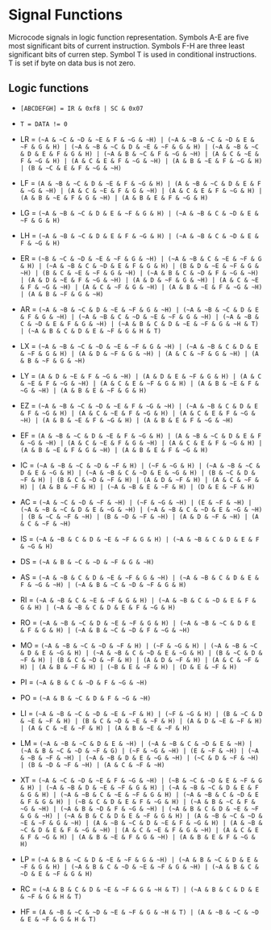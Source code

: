 # Signal Functions

Microcode signals in logic function representation.
Symbols A-E are five most significant bits of current instruction.
Symbols F-H are three least significant bits of curren step.
Symbol T is used in conditional instructions. T is set if byte on data bus is not zero.

## Logic functions

- `[ABCDEFGH] = IR & 0xf8 | SC & 0x07`
- `T = DATA != 0`

- LR = `(~A & ~C & ~D & ~E & F & ~G & ~H) | (~A & ~B & ~C & ~D & E & ~F & G & H) | (~A & ~B & ~C & D & ~E & ~F & G & H) | (~A & ~B & ~C & D & E & F & G & H) | (~A & B & ~C & F & ~G & ~H) | (A & C & ~E & F & ~G & H) | (A & C & E & F & ~G & ~H) | (A & B & ~E & F & ~G & H) | (B & ~C & E & F & ~G & ~H)`
- LF = `(A & ~B & ~C & D & ~E & F & ~G & H) | (A & ~B & ~C & D & E & F & ~G & ~H) | (A & C & ~E & F & G & ~H) | (A & C & E & F & ~G & H) | (A & B & ~E & F & G & ~H) | (A & B & E & F & ~G & H)`
- LG = `(~A & ~B & ~C & D & E & ~F & G & H) | (~A & ~B & C & ~D & E & ~F & G & H)`
- LH = `(~A & ~B & ~C & D & E & F & ~G & H) | (~A & ~B & C & ~D & E & F & ~G & H)`
- ER = `(~B & ~C & ~D & ~E & ~F & G & ~H) | (~A & ~B & C & ~E & ~F & G & H) | (~A & ~B & C & ~D & E & F & G & H) | (B & D & ~E & ~F & G & ~H) | (B & C & ~E & ~F & G & ~H) | (~A & B & C & ~D & F & ~G & ~H) | (A & D & ~E & F & ~G & ~H) | (A & D & ~F & G & ~H) | (A & C & ~E & F & ~G & ~H) | (A & C & ~F & G & ~H) | (A & B & ~E & F & ~G & ~H) | (A & B & ~F & G & ~H)`
- AR = `(~A & ~B & ~C & D & ~E & ~F & G & ~H) | (~A & ~B & ~C & D & E & F & G & ~H) | (~A & ~B & C & ~D & ~E & ~F & G & ~H) | (~A & ~B & C & ~D & E & F & G & ~H) | (~A & B & C & D & ~E & ~F & G & ~H & T) | (~A & B & C & D & E & ~F & G & H & T)`
- LX = `(~A & ~B & ~C & ~D & ~E & ~F & G & ~H) | (~A & ~B & C & D & E & ~F & G & H) | (A & D & ~F & G & ~H) | (A & C & ~F & G & ~H) | (A & B & ~F & G & ~H)`
- LY = `(A & D & ~E & F & ~G & ~H) | (A & D & E & ~F & G & H) | (A & C & ~E & F & ~G & ~H) | (A & C & E & ~F & G & H) | (A & B & ~E & F & ~G & ~H) | (A & B & E & ~F & G & H)`
- EZ = `(~A & ~B & ~C & ~D & ~E & F & ~G & ~H) | (~A & ~B & C & D & E & F & ~G & H) | (A & C & ~E & F & ~G & H) | (A & C & E & F & ~G & ~H) | (A & B & ~E & F & ~G & H) | (A & B & E & F & ~G & ~H)`
- EF = `(A & ~B & ~C & D & ~E & F & ~G & H) | (A & ~B & ~C & D & E & F & ~G & ~H) | (A & C & ~E & F & G & ~H) | (A & C & E & F & ~G & H) | (A & B & ~E & F & G & ~H) | (A & B & E & F & ~G & H)`
- IC = `(~A & ~B & ~C & ~D & ~F & H) | (~F & ~G & H) | (~A & ~B & ~C & D & E & ~G & H) | (~A & ~B & C & ~D & E & ~G & H) | (B & ~C & D & ~F & H) | (B & C & ~D & ~F & H) | (A & D & ~F & H) | (A & C & ~F & H) | (A & B & ~F & H) | (~A & ~B & E & ~F & H) | (D & E & ~F & H)`
- AC = `(~A & ~C & ~D & ~F & ~H) | (~F & ~G & ~H) | (E & ~F & ~H) | (~A & ~B & ~C & D & E & ~G & ~H) | (~A & ~B & C & ~D & E & ~G & ~H) | (B & ~C & ~F & ~H) | (B & ~D & ~F & ~H) | (A & D & ~F & ~H) | (A & C & ~F & ~H)`
- IS = `(~A & ~B & C & D & ~E & ~F & G & H) | (~A & ~B & C & D & E & F & ~G & H)`
- DS = `(~A & B & ~C & ~D & ~F & G & ~H)`
- AS = `(~A & ~B & C & D & ~E & ~F & G & ~H) | (~A & ~B & C & D & E & F & ~G & ~H) | (~A & B & ~C & ~D & ~F & G & H)`
- RI = `(~A & ~B & C & ~E & ~F & G & H) | (~A & ~B & C & ~D & E & F & G & H) | (~A & ~B & C & D & E & F & ~G & H)`
- RO = `(~A & ~B & ~C & D & ~E & ~F & G & H) | (~A & ~B & ~C & D & E & F & G & H) | (~A & B & ~C & ~D & F & ~G & ~H)`
- MO = `(~A & ~B & ~C & ~D & ~F & H) | (~F & ~G & H) | (~A & ~B & ~C & D & E & ~G & H) | (~A & ~B & C & ~D & E & ~G & H) | (B & ~C & D & ~F & H) | (B & C & ~D & ~F & H) | (A & D & ~F & H) | (A & C & ~F & H) | (A & B & ~F & H) | (~B & E & ~F & H) | (D & E & ~F & H)`
- PI = `(~A & B & C & ~D & F & ~G & ~H)`
- PO = `(~A & B & ~C & D & F & ~G & ~H)`
- LI = `(~A & ~B & ~C & ~D & ~E & ~F & H) | (~F & ~G & H) | (B & ~C & D & ~E & ~F & H) | (B & C & ~D & ~E & ~F & H) | (A & D & ~E & ~F & H) | (A & C & ~E & ~F & H) | (A & B & ~E & ~F & H)`
- LM = `(~A & ~B & ~C & D & E & ~H) | (~A & ~B & C & ~D & E & ~H) | (~A & B & ~C & ~D & ~F & G) | (~F & ~G & ~H) | (E & ~F & ~H) | (~A & ~B & ~F & ~H) | (~A & ~B & D & E & ~G & ~H) | (~C & D & ~F & ~H) | (B & ~D & ~F & ~H) | (A & C & ~F & ~H)`
- XT = `(~A & ~C & ~D & ~E & F & ~G & ~H) | (~B & ~C & ~D & E & ~F & G & H) | (~A & ~B & D & ~E & ~F & G & H) | (~A & ~B & ~C & D & E & F & G & H) | (~A & ~B & C & ~E & ~F & G & H) | (~A & ~B & C & ~D & E & F & G & H) | (~B & C & D & E & F & ~G & H) | (~A & B & ~C & F & ~G & ~H) | (~A & B & ~D & F & ~G & ~H) | (~A & B & C & D & ~E & ~F & G & ~H) | (~A & B & C & D & E & ~F & G & H) | (A & ~B & ~C & ~D & ~E & ~F & G & ~H) | (A & ~B & ~C & D & ~E & F & ~G & H) | (A & ~B & ~C & D & E & F & ~G & ~H) | (A & C & ~E & F & G & ~H) | (A & C & E & F & ~G & H) | (A & B & ~E & F & G & ~H) | (A & B & E & F & ~G & H)`
- LP = `(~A & B & ~C & D & ~E & ~F & G & ~H) | (~A & B & ~C & D & E & ~F & G & H) | (~A & B & C & ~D & ~E & ~F & G & ~H) | (~A & B & C & ~D & E & ~F & G & H)`
- RC = `(~A & B & C & D & ~E & ~F & G & ~H & T) | (~A & B & C & D & E & ~F & G & H & T)`
- HF = `(A & ~B & ~C & ~D & ~E & ~F & G & ~H & T) | (A & ~B & ~C & ~D & E & ~F & G & H & T)`

